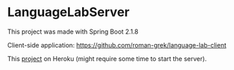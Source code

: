 # LanguageLabServer

This project was made with Spring Boot 2.1.8

Client-side application: https://github.com/roman-grek/language-lab-client

This [project](https://language-lab-server.herokuapp.com/api/v1/courses) on Heroku (might require some time to start the server).
